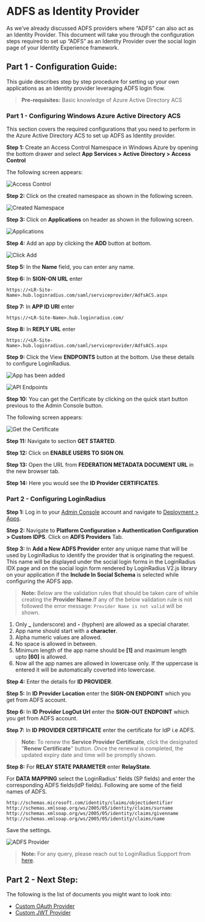 # ADFS as Identity Provider

As we’ve already discussed ADFS providers where “ADFS” can also act as an Identity Provider. This document will take you through the configuration steps required to set up “ADFS” as an Identity Provider over the social login page of your Identity Experience framework.

## Part 1 - Configuration Guide:

This guide describes step by step procedure for setting up your own applications as an Identity provider leveraging ADFS login flow.

> **Pre-requisites:** Basic knowledge of Azure Active Directory ACS

### Part 1 - Configuring Windows Azure Active Directory ACS

This section covers the required configurations that you need to perform in the Azure Active Directory ACS to set up ADFS as Identity provider.

**Step 1:** Create an Access Control Namespace in Windows Azure by opening the bottom drawer and select **App Services > Active Directory > Access Control**

The following screen appears:

![Access Control](https://apidocs.lrcontent.com/images/Image-1_71516144eae314ddf0.86707816.png "Access Control")

**Step 2:** Click on the created namespace as shown in the following screen.

![Created Namespace](https://apidocs.lrcontent.com/images/Image-2_215896144eb0d6b44d8.63792960.png "Created Namespace")

**Step 3:** Click on **Applications** on header as shown in the following screen.

![Applications](https://apidocs.lrcontent.com/images/Image-3_206296144eb2c7a0be2.69954385.png "Applications")

**Step 4:** Add an app by clicking the **ADD** button at bottom.

![Click Add](https://apidocs.lrcontent.com/images/Image-4_312186144eb51eb4ed7.98680807.png "Click Add")

**Step 5:** In the **Name** field, you can enter any name.

**Step 6:** In **SIGN-ON URL** enter

`https://<LR-Site-Name>.hub.loginradius.com/saml/serviceprovider/AdfsACS.aspx`

**Step 7:** In **APP ID URI** enter

`https://<LR-Site-Name>.hub.loginradius.com/`

**Step 8:** In **REPLY URL** enter

`https://<LR-Site-Name>.hub.loginradius.com/saml/serviceprovider/AdfsACS.aspx`

**Step 9:** Click the View **ENDPOINTS** button at the bottom. Use these details to configure
LoginRadius.

![App has been added](https://apidocs.lrcontent.com/images/Image-9_143876144eb8aa3ee65.57050340.jpg "App has been added")

![API Endpoints](https://apidocs.lrcontent.com/images/Image-9a_205686144ebb1a1e619.52011296.png "API Endpoints")

**Step 10:** You can get the Certificate by clicking on the quick start button previous to the Admin Console button.

The following screen appears:

![Get the Certificate](https://apidocs.lrcontent.com/images/Image-10_187826144ebe7537a82.83727796.jpg "Get the Certificate")

**Step 11:** Navigate to section **GET STARTED**.

**Step 12:** Click on **ENABLE USERS TO SIGN ON**.

**Step 13:** Open the URL from **FEDERATION METADATA DOCUMENT URL** in the new browser tab.

**Step 14:** Here you would see the **ID Provider CERTIFICATES**.

### Part 2 - Configuring LoginRadius

**Step 1:** Log in to your [Admin Console](https://adminconsole.loginradius.com/) account and navigate to [Deployment > Apps](https://adminconsole.loginradius.com/deployment/apps/web-apps).

**Step 2:** Navigate to **Platform Configuration > Authentication Configuration > Custom IDPS**.
Click on **ADFS Providers** Tab.

**Step 3:** In **Add a New ADFS Provider** enter any unique name that will be used by LoginRadius to identify the provider that is originating the request. This name will be displayed under the social login forms in the LoginRadius IDX page and on the social login form rendered by LoginRadius V2.js library on your application if the **Include In Social Schema** is selected while configuring the ADFS app.


> **Note:** Below are the validation rules that should be taken care of while creating the **Provider Name**.If any of the below validation rule is not followed the error message: `Provider Name is not valid` will be shown.

1. Only **\_** (underscore) and **-** (hyphen) are allowed as a special charater.
2. App name should start with a **character**.
3. Alpha numeric values are allowed.
4. No space is allowed in between.
5. Minimum length of the app name should be **[1]** and maximum length upto **[60]** is allowed.
6. Now all the app names are allowed in lowercase only. If the uppercase is entered it will be automatically coverted into lowercase.

**Step 4:** Enter the details for **ID PROVIDER**.

**Step 5:** In **ID Provider Location** enter the **SIGN-ON ENDPOINT** which you get from ADFS account.

**Step 6:** In **ID Provider LogOut Url** enter the **SIGN-OUT ENDPOINT** which you get from ADFS account.

**Step 7:** In **ID PROVIDER CERTIFICATE** enter the certificate for IdP i.e ADFS.

> **Note:** To renew the **Service Provider Certificate**, click the designated "**Renew Certificate**" button. Once the renewal is completed, the updated expiry date and time will be promptly shown.


**Step 8:** For **RELAY STATE PARAMETER** enter **RelayState**.

For **DATA MAPPING** select the LoginRadius' fields (SP fields) and enter the corresponding ADFS fields(IdP fields). Following are some of the field names of ADFS.

```
http://schemas.microsoft.com/identity/claims/objectidentifier
http://schemas.xmlsoap.org/ws/2005/05/identity/claims/surname
http://schemas.xmlsoap.org/ws/2005/05/identity/claims/givenname
http://schemas.xmlsoap.org/ws/2005/05/identity/claims/name
```

Save the settings.

![ADFS Provider](https://apidocs.lrcontent.com/images/Custom-Idps-ADFS-updated_29713240649a13990204e2.35630368.png "ADFS Provider")

> **Note:** For any query, please reach out to LoginRadius Support from [here](https://adminconsole.loginradius.com/support/tickets/open-a-new-ticket).

## Part 2 - Next Step:

The following is the list of documents you might want to look into:

- [Custom OAuth Provider](/single-sign-on/tutorial/custom-identity-providers/custom-oauth-provider/)
- [Custom JWT Provider](/single-sign-on/custom-identity-providers/custom-jwt-provider/)